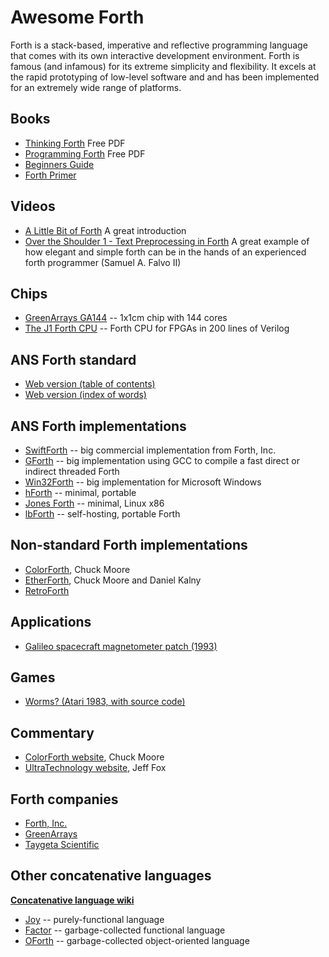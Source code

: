 # Awesome Forth

Forth is a stack-based, imperative and reflective programming language
that comes with its own interactive development environment. Forth is
famous (and infamous) for its extreme simplicity and flexibility. It
excels at the rapid prototyping of low-level software and and has been
implemented for an extremely wide range of platforms.

## Books

+ [Thinking Forth](http://www.dnd.utwente.nl/~tim/colorforth/Leo-Brodie/thinking-forth.pdf) Free PDF
+ [Programming Forth](http://www.mpeforth.com/arena/ProgramForth.pdf) Free PDF
+ [Beginners Guide](http://galileo.phys.virginia.edu/classes/551.jvn.fall01/primer.htm)
+ [Forth Primer](http://ficl.sourceforge.net/pdf/Forth_Primer.pdf)

## Videos

+ [A Little Bit of Forth](https://www.youtube.com/watch?v=Q6FflPMHZP4) A great introduction
+ [Over the Shoulder 1 - Text Preprocessing in Forth](https://www.youtube.com/watch?v=mvrE2ZGe-rs) A great example of how elegant and simple forth can be in the hands of an experienced forth programmer (Samuel A. Falvo II)

## Chips

* [GreenArrays GA144](http://www.greenarraychips.com/home/products/index.html) -- 1x1cm chip with 144 cores
* [The J1 Forth CPU](https://excamera.com/sphinx/fpga-j1.html) -- Forth CPU for FPGAs in 200 lines of Verilog

## ANS Forth standard

+ [Web version (table of contents)](https://www.taygeta.com/forth/dpans.html)
+ [Web version (index of words)](https://www.taygeta.com/forth/dpansf.htm)

## ANS Forth implementations

+ [SwiftForth](https://www.forth.com/swiftforth/) -- big commercial implementation from Forth, Inc.
+ [GForth](http://www.gnu.org/software/gforth/) -- big implementation using GCC to compile a fast direct or indirect threaded Forth
+ [Win32Forth](http://win32forth.sourceforge.net/) -- big implementation for Microsoft Windows
+ [hForth](https://www.taygeta.com/hforth.html) -- minimal, portable
+ [Jones Forth](https://github.com/AlexandreAbreu/jonesforth) -- minimal, Linux x86
+ [lbForth](https://github.com/larsbrinkhoff/lbForth) -- self-hosting, portable Forth

## Non-standard Forth implementations

+ [ColorForth](https://colorforth.github.io/), Chuck Moore
+ [EtherForth](http://etherforth.org/), Chuck Moore and Daniel Kalny
+ [RetroForth](http://www.retroforth.org/)

## Applications

* [Galileo spacecraft magnetometer patch (1993)](https://github.com/rongarret/gll-mag-patch)

## Games

* [Worms? (Atari 1983, with source code)](https://github.com/savetz/worms)

## Commentary

+ [ColorForth website](https://colorforth.github.io/), Chuck Moore
+ [UltraTechnology website](http://www.ultratechnology.com/), Jeff Fox

## Forth companies

+ [Forth, Inc.](https://www.forth.com/)
+ [GreenArrays](http://www.greenarraychips.com/)
+ [Taygeta Scientific](https://www.taygeta.com/)

## Other concatenative languages

[**Concatenative language wiki**](https://concatenative.org/)

+ [Joy](http://www.latrobe.edu.au/humanities/research/research-projects/past-projects/joy-programming-language) -- purely-functional language
+ [Factor](https://www.youtube.com/watch?v=f_0QlhYlS8g) -- garbage-collected functional language
+ [OForth](http://www.oforth.com) -- garbage-collected object-oriented language
